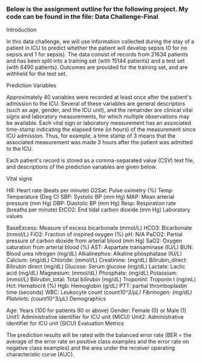 ### Below is the assignment outline for the following project. My code can be found in the file: Data Challenge-Final




Introduction

In this data challenge, we will use information collected during the stay of a patient in ICU to predict whether the patient will develop sepsis (0 for no sepsis and 1 for sepsis).  The data consist of records from 21634 patients and has been split into a training set (with 15144 patients) and a test set (with 6490 patients).  Outcomes are provided for the training set, and are withheld for the test set.

Prediction Variables

Approximately 40 variables were recorded at least once after the patient's admission to the ICU.  Several of these variables are general descriptors (such as age, gender, and the ICU unit), and the remainder are clinical vital signs and laboratory measurements, for which multiple observations may be available.  Each vital sign or laboratory measurement has an associated time-stamp indicating the elapsed time (in hours) of the measurement since ICU admission.  Thus, for example, a time stamp of 3 means that the associated measurement was made 3 hours after the patient was admitted to the ICU.

Each patient's record is stored as a comma-separated value (CSV) text file, and descriptions of the prediction variables are given below.

Vital signs

HR: Heart rate (beats per minute)
O2Sat: Pulse oximetry (%)
Temp: Temperature (Deg C)
SBP: Systolic BP (mm Hg)
MAP: Mean arterial pressure (mm Hg)
DBP: Diastolic BP (mm Hg)
Resp: Respiration rate (breaths per minute)
EtCO2: End tidal carbon dioxide (mm Hg)
Laboratory values

BaseExcess: Measure of excess bicarbonate (mmol/L)
HCO3: Bicarbonate (mmol/L)
FiO2: Fraction of inspired oxygen (%)
pH: N/A
PaCO2: Partial pressure of carbon dioxide from arterial blood (mm Hg)
SaO2: Oxygen saturation from arterial blood (%)
AST: Aspartate transaminase (IU/L)
BUN: Blood urea nitrogen (mg/dL)
Alkalinephos: Alkaline phosphatase (IU/L)
Calcium: (mg/dL)
Chloride: (mmol/L)
Creatinine: (mg/dL)
Bilirubin_direct: Bilirubin direct (mg/dL)
Glucose: Serum glucose (mg/dL)
Lactate: Lactic acid (mg/dL)
Magnesium: (mmol/dL)
Phosphate: (mg/dL)
Potassium: (mmol/L)
Bilirubin_total: Total bilirubin (mg/dL)
TroponinI: Troponin I (ng/mL)
Hct: Hematocrit (%)
Hgb: Hemoglobin (g/dL)
PTT: partial thromboplastin time (seconds)
WBC: Leukocyte count (count*10^3/µL)
Fibrinogen: (mg/dL)
Platelets: (count*10^3/µL)
Demographics

Age: Years (100 for patients 90 or above)
Gender: Female (0) or Male (1)
Unit1: Administrative identifier for ICU unit (MICU)
Unit2: Administrative identifier for ICU unit (SICU)
Evaluation Metrics

The prediction results will be rated with the balanced error rate (BER = the average of the error rate on positive class examples and the error rate on negative class examples) and the area under the receiver operating characteristic curve (AUC).

